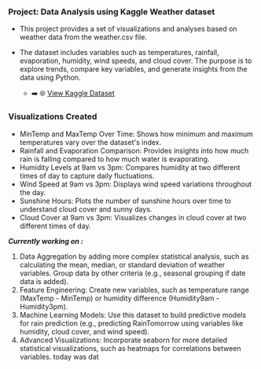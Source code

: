 ### Project: Data Analysis using Kaggle Weather dataset

+ This project provides a set of visualizations and analyses based on weather data from the weather.csv file.
+ The dataset includes variables such as temperatures, rainfall, evaporation, humidity, wind speeds, and cloud cover. The purpose is to explore trends, compare key variables, and generate insights from the data using Python.

  
  - ➡️ 🌐 [View Kaggle Dataset](https://www.kaggle.com/datasets/zaraavagyan/weathercsv/code)



### Visualizations Created
- MinTemp and MaxTemp Over Time: Shows how minimum and maximum temperatures vary over the dataset's index.
- Rainfall and Evaporation Comparison: Provides insights into how much rain is falling compared to how much water is evaporating.
- Humidity Levels at 9am vs 3pm: Compares humidity at two different times of day to capture daily fluctuations.
- Wind Speed at 9am vs 3pm: Displays wind speed variations throughout the day.
- Sunshine Hours: Plots the number of sunshine hours over time to understand cloud cover and sunny days.
- Cloud Cover at 9am vs 3pm: Visualizes changes in cloud cover at two different times of day.


***Currently working on :***

1. Data Aggregation by adding more complex statistical analysis, such as calculating the mean, median, or standard deviation of weather variables.
Group data by other criteria (e.g., seasonal grouping if date data is added).
2. Feature Engineering:
Create new variables, such as temperature range (MaxTemp - MinTemp) or humidity difference (Humidity9am - Humidity3pm).
3. Machine Learning Models:
Use this dataset to build predictive models for rain prediction (e.g., predicting RainTomorrow using variables like humidity, cloud cover, and wind speed).
4. Advanced Visualizations:
Incorporate seaborn for more detailed statistical visualizations, such as heatmaps for correlations between variables.
today was dat  

